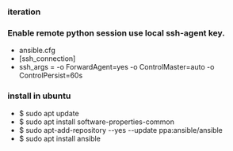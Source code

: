 ### 

### iteration

### Enable remote python session use local ssh-agent key.
* ansible.cfg
* [ssh_connection]
* ssh_args = -o ForwardAgent=yes -o ControlMaster=auto -o ControlPersist=60s

### install in ubuntu
* $ sudo apt update
* $ sudo apt install software-properties-common
* $ sudo apt-add-repository --yes --update ppa:ansible/ansible
* $ sudo apt install ansible